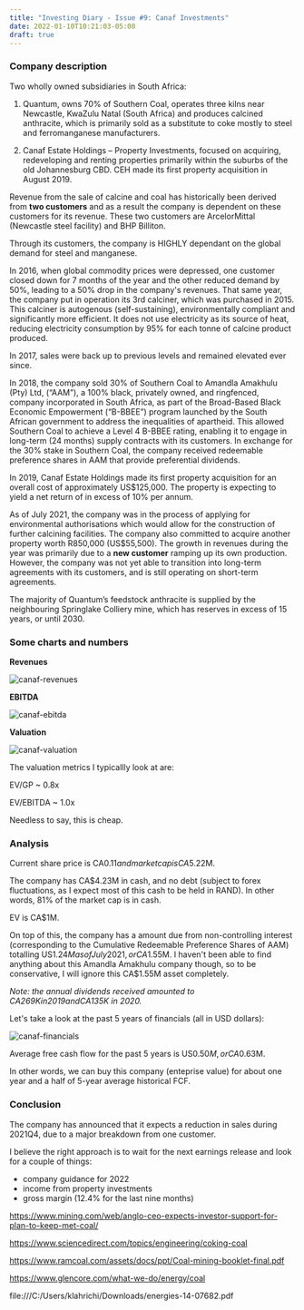 ```yaml
---
title: "Investing Diary - Issue #9: Canaf Investments"
date: 2022-01-10T10:21:03-05:00
draft: true
---
```


### Company description

Two wholly owned subsidiaries in South Africa:

1. Quantum, owns 70% of Southern Coal, operates three kilns near Newcastle, KwaZulu Natal (South Africa) and produces calcined anthracite, which is primarily sold as a substitute to coke mostly to steel and ferromanganese manufacturers.

2. Canaf Estate Holdings – Property Investments, focused on acquiring, redeveloping and renting properties primarily within the suburbs of the old Johannesburg CBD. CEH made its first property acquisition in August 2019.

Revenue from the sale of calcine and coal has historically been derived from **two customers** and as a result the company is dependent on these customers for its revenue. These two customers are ArcelorMittal (Newcastle steel facility) and BHP Billiton.

Through its customers, the company is HIGHLY dependant on the global demand for steel and manganese. 

In 2016, when global commodity prices were depressed, one customer closed down for 7 months of the year and the other reduced demand by 50%, leading to a 50% drop in the company's revenues. That same year, the company put in operation its 3rd calciner, which was purchased in 2015. This calciner is autogenous (self-sustaining), environmentally compliant and significantly more efficient. It does not use electricity as its source of heat, reducing electricity consumption by 95% for each tonne of calcine product produced. 

In 2017, sales were back up to previous levels and remained elevated ever since.

In 2018, the company sold 30% of Southern Coal to Amandla Amakhulu (Pty) Ltd, (“AAM”), a 100% black, privately owned, and ringfenced, company incorporated in South Africa, as part of the Broad-Based Black Economic Empowerment (“B-BBEE”) program launched by the South African government to address the inequalities of apartheid. This allowed Southern Coal to achieve a Level 4 B-BBEE rating, enabling it to engage in long-term (24 months) supply contracts with its customers. In exchange for the 30% stake in Southern Coal, the company received redeemable preference shares in AAM that provide preferential dividends.

In 2019, Canaf Estate Holdings made its first property acquisition for an overall cost of approximately US$125,000. The property is expecting to yield a net return of in excess of 10% per annum.

As of July 2021, the company was in the process of applying for environmental authorisations which would allow for the construction of further calcining facilities. The company also committed to acquire another property worth R850,000 (US$55,500). The growth in revenues during the year was primarily due to a **new customer** ramping up its own production. However, the company was not yet able to transition into long-term agreements with its customers, and is still operating on short-term agreements.

The majority of Quantum’s feedstock anthracite is supplied by the neighbouring Springlake Colliery mine, which has reserves in excess of 15 years, or until 2030.

### Some charts and numbers

**Revenues**

![canaf-revenues](/images/canaf-revenues.png)

**EBITDA**

![canaf-ebitda](/images/canaf-ebitda.png)

**Valuation**

![canaf-valuation](/images/canaf-valuation.png)

The valuation metrics I typicallly look at are:

EV/GP ~ 0.8x 

EV/EBITDA ~ 1.0x

Needless to say, this is cheap.

### Analysis

Current share price is CA$0.11 and market cap is CA$5.22M.

The company has CA$4.23M in cash, and no debt (subject to forex fluctuations, as I expect most of this cash to be held in RAND). In other words, 81% of the market cap is in cash.

EV is CA$1M.

On top of this, the company has a amount due from non-controlling interest (corresponding to the Cumulative Redeemable Preference Shares of AAM) totalling US$1.24M as of July 2021, or CA$1.55M. I haven't been able to find anything about this Amandla Amakhulu company though, so to be conservative, I will ignore this CA$1.55M asset completely.

_Note: the annual dividends received amounted to CA$269K in 2019 and CA$135K in 2020._

Let's take a look at the past 5 years of financials (all in USD dollars):

![canaf-financials](/images/canaf-financials.png)

Average free cash flow for the past 5 years is US$0.50M, or CA$0.63M.

In other words, we can buy this company (enteprise value) for about one year and a half of 5-year average historical FCF.

### Conclusion

The company has announced that it expects a reduction in sales during 2021Q4, due to a major breakdown from one customer. 

I believe the right approach is to wait for the next earnings release and look for a couple of things:

- company guidance for 2022
- income from property investments
- gross margin (12.4% for the last nine months)


https://www.mining.com/web/anglo-ceo-expects-investor-support-for-plan-to-keep-met-coal/

https://www.sciencedirect.com/topics/engineering/coking-coal

https://www.ramcoal.com/assets/docs/ppt/Coal-mining-booklet-final.pdf

https://www.glencore.com/what-we-do/energy/coal

file:///C:/Users/klahrichi/Downloads/energies-14-07682.pdf

